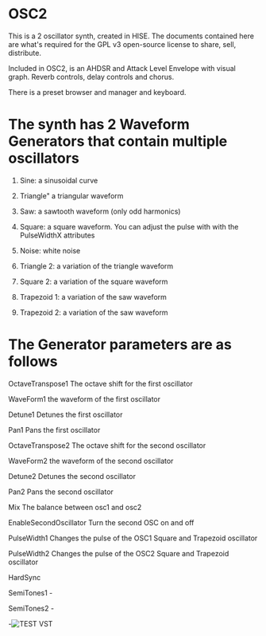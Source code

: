 # OSC2
This is a 2 oscillator synth, created in HISE.
The documents contained here are what's required for the GPL v3 open-source license to share, sell, distribute.

Included in OSC2, is an AHDSR and Attack Level Envelope with visual graph. 
Reverb controls, delay controls and chorus. 

There is a preset browser and manager and keyboard. 

<b><h1>The synth has 2 Waveform Generators that contain multiple oscillators </h1> </b>

1.	Sine:		a sinusoidal curve

2.	Triangle"		a triangular waveform

3.	Saw:		a sawtooth waveform (only odd harmonics)

4.	Square:		a square waveform. You can adjust the pulse with with the PulseWidthX attributes

5.	Noise:		white noise

6.	Triangle 2:		a variation of the triangle waveform

7.	Square 2:		a variation of the square waveform

8.	Trapezoid 1:		a variation of the saw waveform

9.	Trapezoid 2:		a variation of the saw waveform

<b><h1>The Generator parameters are as follows</h1> </b>


OctaveTranspose1	The octave shift for the first oscillator

WaveForm1	the waveform of the first oscillator

Detune1	Detunes the first oscillator

Pan1	Pans the first oscillator

OctaveTranspose2	The octave shift for the second oscillator

WaveForm2	the waveform of the second oscillator

Detune2	Detunes the second oscillator

Pan2	Pans the second oscillator

Mix	The balance between osc1 and osc2

EnableSecondOscillator	Turn the second OSC on and off

PulseWidth1	Changes the pulse of the OSC1 Square and Trapezoid oscillator

PulseWidth2	Changes the pulse of the OSC2 Square and Trapezoid oscillator

HardSync	

SemiTones1	-

SemiTones2	-


-![TEST VST](https://github.com/user-attachments/assets/f4e893b5-d8ff-460a-9836-17b94e7187bf)
